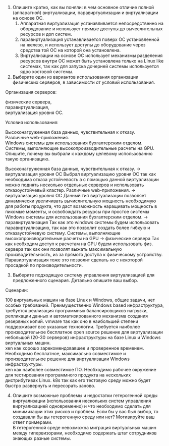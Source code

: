 1. Опишите кратко, как вы поняли: в чем основное отличие полной (аппаратной) виртуализации, паравиртуализации и виртуализации на основе ОС.
    1) Аппаратная виртуализация устанавливается непосредственно на оборудование и использует прямые доступы до вычеслительных ресурсов и доп систем.
    2) паравиртуализация устанавливается поверх ОС установленной на железо, и использует доступы до оборудование через средства той ОС на которой она установлена.
    3) Виртуализации на основе ОС использует механизмы разделения ресурсов внутри ОС может быть установлена только на LInux like системах, так как для запуска дочерней системы используется ядро хостовой системы.   
2. Выберите один из вариантов использования организации физических серверов, в зависимости от условий использования.

Организация серверов:

физические сервера,   
паравиртуализация,   
виртуализация уровня ОС.    

Условия использования:

Высоконагруженная база данных, чувствительная к отказу.   
Различные web-приложения.   
Windows системы для использования бухгалтерским отделом.  
Системы, выполняющие высокопроизводительные расчеты на GPU.  
Опишите, почему вы выбрали к каждому целевому использованию такую организацию.  

Высоконагруженная база данных, чувствительная к отказу. ->  виртуализация уровня ОС 
Выбрал виртуализацию уровня ОС так как необходима отказа устойчевость а с помощью данной виртуализации можно поднять несколько отдельных серверов и использовать отказоустойчевый кластер.
Различные web-приложения.   ->  виртуализация уровня ОС 
Данный тип виртуализации позволяет динамически увеличивать вычислительную мощность необходимую для работы продукта, что даст возможность наращивать мощность в пикомые моменты, и освобождать ресурсы при простое системы  
Windows системы для использования бухгалтерским отделом.  -> паравиртуализация
Так как это windows системы будем использовать паравиртуализацию, так как это позволит создать более гибкую и отказаустойчевую систему.
Системы, выполняющие высокопроизводительные расчеты на GPU -> физические сервера
Так как необходим доступ к расчетам на GPU будем использовать физ. сервера так как они позволят выжать максимальную производительность, из за прямого доступа к физическому устройству. Паравиртуализация тоже это позволит сделать но с некоторой просадкой по производительности.


3. Выберите подходящую систему управления виртуализацией для предложенного сценария. Детально опишите ваш выбор.

Сценарии:

100 виртуальных машин на базе Linux и Windows, общие задачи, нет особых требований. Преимущественно Windows based инфраструктура, требуется реализация программных балансировщиков нагрузки, репликации данных и автоматизированного механизма создания резервных копий.
vmware так как оно в наибольшей степени поддерживает все указаные технологии.
Требуется наиболее производительное бесплатное open source решение для виртуализации небольшой (20-30 серверов) инфраструктуры на базе Linux и Windows виртуальных машин.  
xen как хорошо зарекомендовавшее и проверенное временем.  
Необходимо бесплатное, максимально совместимое и производительное решение для виртуализации Windows инфраструктуры.   
xen как наиболее совместимое ПО.
Необходимо рабочее окружение для тестирования программного продукта на нескольких дистрибутивах Linux. k8s так как его тестовую среду можно будет быстро развернуть и пересорать заново.

4. Опишите возможные проблемы и недостатки гетерогенной среды виртуализации (использования нескольких систем управления виртуализацией одновременно) и что необходимо сделать для минимизации этих рисков и проблем. Если бы у вас был выбор, то создавали бы вы гетерогенную среду или нет? Мотивируйте ваш ответ примерами.  
В гетерогенной среде невозможна миграция виртуальных машин между гипервизорами, необходимо содержать штат сотрудников знающих разные системы. 